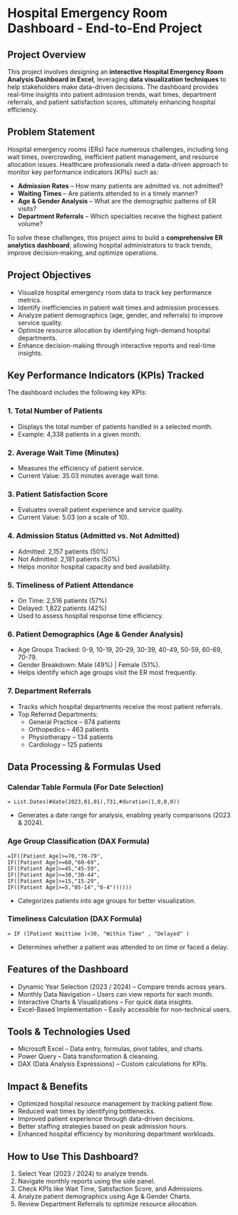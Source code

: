 # **Hospital Emergency Room Dashboard - End-to-End Project**  

## **Project Overview**  
This project involves designing an **interactive Hospital Emergency Room Analysis Dashboard in Excel**, leveraging **data visualization techniques** to help stakeholders make data-driven decisions. The dashboard provides real-time insights into patient admission trends, wait times, department referrals, and patient satisfaction scores, ultimately enhancing hospital efficiency.  

## **Problem Statement**  
Hospital emergency rooms (ERs) face numerous challenges, including long wait times, overcrowding, inefficient patient management, and resource allocation issues. Healthcare professionals need a data-driven approach to monitor key performance indicators (KPIs) such as:  

- **Admission Rates** – How many patients are admitted vs. not admitted?  
- **Waiting Times** – Are patients attended to in a timely manner?  
- **Age & Gender Analysis** – What are the demographic patterns of ER visits?  
- **Department Referrals** – Which specialties receive the highest patient volume?  

To solve these challenges, this project aims to build a **comprehensive ER analytics dashboard**, allowing hospital administrators to track trends, improve decision-making, and optimize operations.  

## **Project Objectives**  
- Visualize hospital emergency room data to track key performance metrics.  
- Identify inefficiencies in patient wait times and admission processes.  
- Analyze patient demographics (age, gender, and referrals) to improve service quality.  
- Optimize resource allocation by identifying high-demand hospital departments.  
- Enhance decision-making through interactive reports and real-time insights.  

## **Key Performance Indicators (KPIs) Tracked**  
The dashboard includes the following key KPIs:  

### **1. Total Number of Patients**  
- Displays the total number of patients handled in a selected month.  
- Example: 4,338 patients in a given month.  

### **2. Average Wait Time (Minutes)**  
- Measures the efficiency of patient service.  
- Current Value: 35.03 minutes average wait time.  

### **3. Patient Satisfaction Score**  
- Evaluates overall patient experience and service quality.  
- Current Value: 5.03 (on a scale of 10).  

### **4. Admission Status (Admitted vs. Not Admitted)**  
- Admitted: 2,157 patients (50%)  
- Not Admitted: 2,181 patients (50%)  
- Helps monitor hospital capacity and bed availability.  

### **5. Timeliness of Patient Attendance**  
- On Time: 2,516 patients (57%)  
- Delayed: 1,822 patients (42%)  
- Used to assess hospital response time efficiency.  

### **6. Patient Demographics (Age & Gender Analysis)**  
- Age Groups Tracked: 0-9, 10-19, 20-29, 30-39, 40-49, 50-59, 60-69, 70-79.  
- Gender Breakdown: Male (49%) | Female (51%).  
- Helps identify which age groups visit the ER most frequently.  

### **7. Department Referrals**  
- Tracks which hospital departments receive the most patient referrals.  
- Top Referred Departments:  
  - General Practice – 874 patients  
  - Orthopedics – 463 patients  
  - Physiotherapy – 134 patients  
  - Cardiology – 125 patients  

## **Data Processing & Formulas Used**  

### **Calendar Table Formula (For Date Selection)**  
```excel
= List.Dates(#date(2023,01,01),731,#duration(1,0,0,0))
```
- Generates a date range for analysis, enabling yearly comparisons (2023 & 2024).  

### **Age Group Classification (DAX Formula)**  
```excel
=IF([Patient Age]>=70,"70-79",
IF([Patient Age]>=60,"60-69",
IF([Patient Age]>=45,"45-59",
IF([Patient Age]>=30,"30-44",
IF([Patient Age]>=15,"15-29",
IF([Patient Age]>=5,"05-14","0-4"))))))
```
- Categorizes patients into age groups for better visualization.  

### **Timeliness Calculation (DAX Formula)**  
```excel
= IF ([Patient Waittime ]<30, "Within Time" , "Delayed" )
```
- Determines whether a patient was attended to on time or faced a delay.  

## **Features of the Dashboard**  
- Dynamic Year Selection (2023 / 2024) – Compare trends across years.  
- Monthly Data Navigation – Users can view reports for each month.  
- Interactive Charts & Visualizations – For quick data insights.  
- Excel-Based Implementation – Easily accessible for non-technical users.  

## **Tools & Technologies Used**  
- Microsoft Excel – Data entry, formulas, pivot tables, and charts.  
- Power Query – Data transformation & cleansing.  
- DAX (Data Analysis Expressions) – Custom calculations for KPIs.  

## **Impact & Benefits**  
- Optimized hospital resource management by tracking patient flow.  
- Reduced wait times by identifying bottlenecks.  
- Improved patient experience through data-driven decisions.  
- Better staffing strategies based on peak admission hours.  
- Enhanced hospital efficiency by monitoring department workloads.  

## **How to Use This Dashboard?**  
1. Select Year (2023 / 2024) to analyze trends.  
2. Navigate monthly reports using the side panel.  
3. Check KPIs like Wait Time, Satisfaction Score, and Admissions.  
4. Analyze patient demographics using Age & Gender Charts.  
5. Review Department Referrals to optimize resource allocation.  
